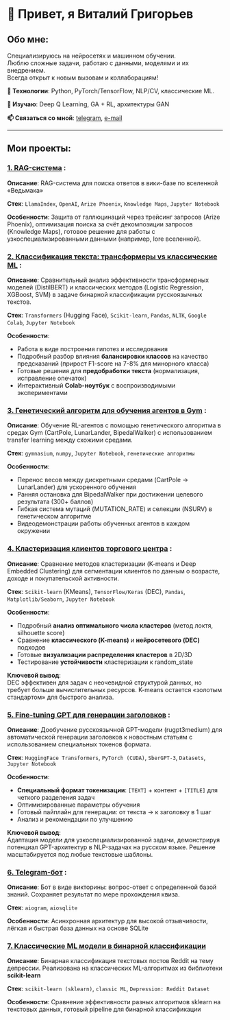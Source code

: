 # 👋 Привет, я Виталий Григорьев

## Обо мне:
Специализируюсь на нейросетях и машинном обучении.  
Люблю сложные задачи, работаю с данными, моделями и их внедрением.  
Всегда открыт к новым вызовам и коллаборациям!  

**🔧 Технологии**: Python, PyTorch/TensorFlow, NLP/CV, классические ML. 

**🧠 Изучаю**: Deep Q Learning, GA + RL, архитектуры GAN 

**📫 Связаться со мной**: [telegram](https://t.me/grigorev21), [e-mail](vitek21sme@gmail.com)

---  


                    
## **Мои проекты:**

### [1. RAG-система](https://github.com/vi21g/RAG_witcher_wiki) :

**Описание**: RAG-система для поиска ответов в вики-базе по вселенной «Ведьмака»

**Стек**: `LlamaIndex`, `OpenAI`, `Arize Phoenix`, `Knowledge Maps`, `Jupyter Notebook`

**Особенности**: Защита от галлюцинаций через трейсинг запросов (Arize Phoenix), оптимизация поиска за счёт декомпозиции запросов (Knowledge Maps), готовое решение для работы с узкоспециализированными данными (например, lore вселенной).


### [2. Классификация текста: трансформеры vs классические ML](https://github.com/vi21g/classic_ml_vs_transformers) :  

**Описание**: Сравнительный анализ эффективности трансформерных моделей (DistilBERT) и классических методов (Logistic Regression, XGBoost, SVM) в задаче бинарной классификации русскоязычных текстов.  

**Стек**:  `Transformers` (Hugging Face), `Scikit-learn`, `Pandas`, `NLTK`, `Google Colab`, `Jupyter Notebook`  

**Особенности**:  
- Работа в виде построения гипотез и исследования
- Подробный разбор влияния **балансировки классов** на качество предсказаний (прирост F1-score на 7-8% для минорного класса)  
- Готовые решения для **предобработки текста** (нормализация, исправление опечаток)  
- Интерактивный **Colab-ноутбук** с воспроизводимыми экспериментами


### [3. Генетический алгоритм для обучения агентов в Gym](https://github.com/vi21g/gym_genetic_algorithm) :

**Описание**: Обучение RL-агентов с помощью генетического алгоритма в средах Gym (CartPole, LunarLander, BipedalWalker) с использованием transfer learning между схожими средами.

**Стек**: `gymnasium`, `numpy`, `Jupyter Notebook`, `генетические алгоритмы`

**Особенности**:
- Перенос весов между дискретными средами (CartPole → LunarLander) для ускоренного обучения
- Ранняя остановка для BipedalWalker при достижении целевого результата (300+ баллов)
- Гибкая система мутаций (MUTATION_RATE) и селекции (NSURV) в генетическом алгоритме
- Видеодемонстрации работы обученных агентов в каждом окружении


### [4. Кластеризация клиентов торгового центра](https://github.com/vi21g/clustering) :  

**Описание**: Сравнение методов кластеризации (K-means и Deep Embedded Clustering) для сегментации клиентов по данным о возрасте, доходе и покупательской активности.  

**Стек**:  `Scikit-learn` (KMeans), `TensorFlow/Keras` (DEC), `Pandas`, `Matplotlib/Seaborn`, `Jupyter Notebook`  

**Особенности**:  
- Подробный **анализ оптимального числа кластеров** (метод локтя, silhouette score)  
- Сравнение **классического (K-means)** и **нейросетевого (DEC)** подходов  
- Готовые **визуализации распределения кластеров** в 2D/3D  
- Тестирование **устойчивости** кластеризации к random_state  

**Ключевой вывод**:  
DEC эффективен для задач с неочевидной структурой данных, но требует больше вычислительных ресурсов. K-means остается «золотым стандартом» для быстрого анализа.


### [5. Fine-tuning GPT для генерации заголовков](https://github.com/vi21g/finetuning-gpt) :  

**Описание**: Дообучение русскоязычной GPT-модели (rugpt3medium) для автоматической генерации заголовков к новостным статьям с использованием специальных токенов формата.  

**Стек**:  `HuggingFace Transformers`, `PyTorch (CUDA)`, `SberGPT-3`, `Datasets`, `Jupyter Notebook`  

**Особенности**:  
- **Специальный формат токенизации**: `[TEXT]` + контент + `[TITLE]` для четкого разделения задач  
- Оптимизированные параметры обучения
- Готовый пайплайн для генерации: от текста → к заголовку в 1 шаг  
- Анализ и рекомендации по улучшению

**Ключевой вывод**:  
Адаптация модели для узкоспециализированной задачи, демонстрируя потенциал GPT-архитектур в NLP-задачах на русском языке. Решение масштабируется под любые текстовые шаблоны.  


### [6. Telegram-бот](https://github.com/vi21g/tgBot) :

**Описание**: Бот в виде викторины: вопрос-ответ с определенной базой знаний. Сохраняет результат по мере прохождения квиза.

**Стек**: `aiogram`, `aiosqlite`

**Особенности**: Асинхронная архитектур для высокой отзывчивости, лёгкая и быстрая база данных на основе SQLite


### [7. Классические ML модели в бинарной классификации](https://github.com/vi21g/sklearn-models)

**Описание**: Бинарная классификация текстовых постов Reddit на тему депрессии. Реализована на классических ML-алгоритмах из библиотеки **scikit-learn**

**Стек**: `scikit-learn (sklearn)`, `classic ML`, `Depression: Reddit Dataset`

**Особенности**: Сравнение эффективности разных алгоритмов sklearn на текстовых данных, готовый pipeline для бинарной классификации


